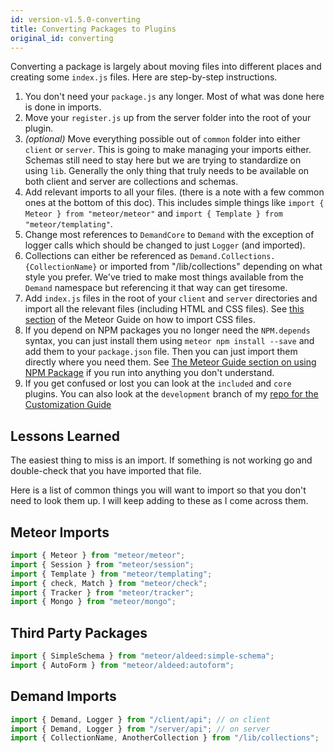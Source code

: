 ```yaml
---
id: version-v1.5.0-converting
title: Converting Packages to Plugins
original_id: converting
---
```

    
Converting a package is largely about moving files into different places and creating some `index.js` files. Here are step-by-step instructions.

1.  You don't need your `package.js` any longer. Most of what was done here is done in imports.
2.  Move your `register.js` up from the server folder into the root of your plugin.
3.  _(optional)_ Move everything possible out of `common` folder into either `client` or `server`. This is going to make managing your imports either. Schemas still need to stay here but we are trying to standardize on using `lib`. Generally the only thing that truly needs to be available on both client and server are collections and schemas.
4.  Add relevant imports to all your files. (there is a note with a few common ones at the bottom of this doc). This includes simple things like `import { Meteor } from "meteor/meteor"` and `import { Template } from "meteor/templating"`.
5.  Change most references to `DemandCore` to `Demand` with the exception of logger calls which should be changed to just `Logger` (and imported).
6.  Collections can either be referenced as `Demand.Collections.{CollectionName}` or imported from "/lib/collections" depending on what style you prefer. We've tried to make most things available from the `Demand` namespace but referencing it that way can get tiresome.
7.  Add `index.js` files in the root of your `client` and `server` directories and import all the relevant files (including HTML and CSS files). See [this section](https://guide.meteor.com/build-tool.html#css-importing) of the Meteor Guide on how to import CSS files.
8.  If you depend on NPM packages you no longer need the `NPM.depends` syntax, you can just install them using `meteor npm install --save` and add them to your `package.json` file. Then you can just import them directly where you need them.  See [The Meteor Guide section on using NPM Package](https://guide.meteor.com/using-npm-packages.html) if you run into anything you don't understand.
9.  If you get confused or lost you can look at the `included` and `core` plugins. You can also look at the `development` branch of my [repo for the Customization Guide](https://github.com/zenweasel/beesknees)

## Lessons Learned

The easiest thing to miss is an import. If something is not working go and double-check that you have imported that file.

Here is a list of common things you will want to import so that you don't need to look them up. I will keep adding to these as I come across them.

## Meteor Imports

```js
import { Meteor } from "meteor/meteor";
import { Session } from "meteor/session";
import { Template } from "meteor/templating";
import { check, Match } from "meteor/check";
import { Tracker } from "meteor/tracker";
import { Mongo } from "meteor/mongo";
```

## Third Party Packages

```js
import { SimpleSchema } from "meteor/aldeed:simple-schema";
import { AutoForm } from "meteor/aldeed:autoform";
```

## Demand Imports

```js
import { Demand, Logger } from "/client/api"; // on client
import { Demand, Logger } from "/server/api"; // on server
import { CollectionName, AnotherCollection } from "/lib/collections";
```
